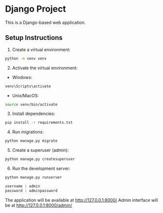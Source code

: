 # Django Project

This is a Django-based web application.

## Setup Instructions

1. Create a virtual environment:
```bash
python -m venv venv
```

2. Activate the virtual environment:
- Windows:
```bash
venv\Scripts\activate
```
- Unix/MacOS:
```bash
source venv/bin/activate
```

3. Install dependencies:
```bash
pip install -r requirements.txt
```

4. Run migrations:
```bash
python manage.py migrate
```

5. Create a superuser (admin):
```bash
python manage.py createsuperuser
```

6. Run the development server:
```bash
python manage.py runserver

username : admin
password : adminpassword
```

The application will be available at http://127.0.0.1:8000/
Admin interface will be at http://127.0.0.1:8000/admin/ 